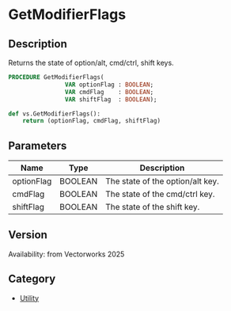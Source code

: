 # GetModifierFlags

## Description
Returns the state of option/alt, cmd/ctrl, shift keys.

```pascal
PROCEDURE GetModifierFlags(
				VAR optionFlag : BOOLEAN;
				VAR cmdFlag    : BOOLEAN;
				VAR shiftFlag  : BOOLEAN);
```

```python
def vs.GetModifierFlags():
    return (optionFlag, cmdFlag, shiftFlag)
```

## Parameters
|Name|Type|Description|
|---|---|---|
|optionFlag|BOOLEAN|The state of the option/alt key.|
|cmdFlag|BOOLEAN|The state of the cmd/ctrl key.|
|shiftFlag|BOOLEAN|The state of the shift key.|

## Version
Availability: from Vectorworks 2025

## Category
* [Utility](../Categories/Utility.md)
